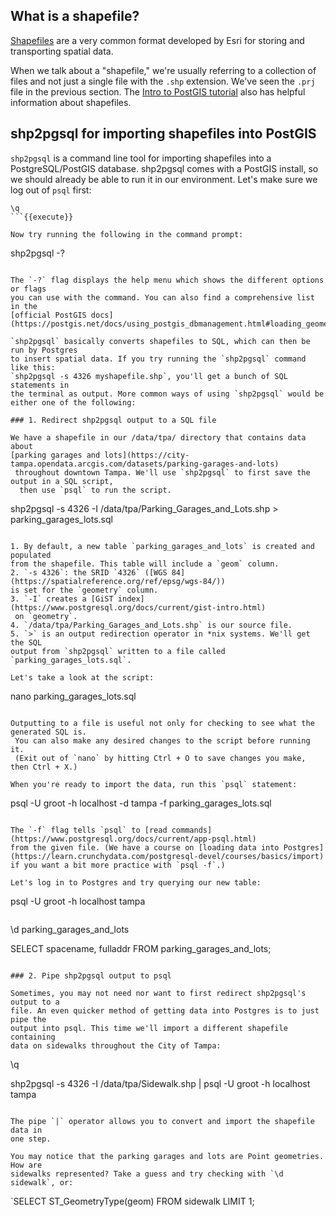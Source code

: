 ## What is a shapefile?

[Shapefiles](https://en.wikipedia.org/wiki/Shapefile) are a very common format developed by Esri for storing and 
transporting spatial data.

When we talk about a "shapefile," we're usually 
referring to a collection of files and not just a single file with the `.shp` 
extension. We've seen the `.prj` file in the previous section. 
The [Intro to PostGIS tutorial](https://postgis.net/workshops/postgis-intro/loading_data.html#shapefiles-what-s-that) 
also has helpful information about shapefiles.

## shp2pgsql for importing shapefiles into PostGIS

`shp2pgsql` is a command line tool for importing shapefiles into a PostgreSQL/PostGIS 
database. shp2pgsql comes with a PostGIS install, so we should already be able 
to run it in our environment. Let's make sure we log out of `psql` first:

```
\q
```{{execute}}

Now try running the following in the command prompt:

```
shp2pgsql -?
```{{execute}}

The `-?` flag displays the help menu which shows the different options or flags 
you can use with the command. You can also find a comprehensive list in the 
[official PostGIS docs](https://postgis.net/docs/using_postgis_dbmanagement.html#loading_geometry_data).

`shp2pgsql` basically converts shapefiles to SQL, which can then be run by Postgres 
to insert spatial data. If you try running the `shp2pgsql` command like this:
`shp2pgsql -s 4326 myshapefile.shp`, you'll get a bunch of SQL statements in 
the terminal as output. More common ways of using `shp2pgsql` would be either one of the following:

### 1. Redirect shp2pgsql output to a SQL file

We have a shapefile in our /data/tpa/ directory that contains data about 
[parking garages and lots](https://city-tampa.opendata.arcgis.com/datasets/parking-garages-and-lots)
 throughout downtown Tampa. We'll use `shp2pgsql` to first save the output in a SQL script,
  then use `psql` to run the script.

```
shp2pgsql -s 4326 -I /data/tpa/Parking_Garages_and_Lots.shp > parking_garages_lots.sql
```{{execute}}

1. By default, a new table `parking_garages_and_lots` is created and populated 
from the shapefile. This table will include a `geom` column.
2. `-s 4326`: the SRID `4326` ([WGS 84](https://spatialreference.org/ref/epsg/wgs-84/)) 
is set for the `geometry` column.
3. `-I` creates a [GiST index](https://www.postgresql.org/docs/current/gist-intro.html)
 on `geometry`.
4. `/data/tpa/Parking_Garages_and_Lots.shp` is our source file.
5. `>` is an output redirection operator in *nix systems. We'll get the SQL 
output from `shp2pgsql` written to a file called `parking_garages_lots.sql`.

Let's take a look at the script:

```
nano parking_garages_lots.sql
```

Outputting to a file is useful not only for checking to see what the generated SQL is.
 You can also make any desired changes to the script before running it. 
 (Exit out of `nano` by hitting Ctrl + O to save changes you make, then Ctrl + X.)

When you're ready to import the data, run this `psql` statement:

```
psql -U groot -h localhost -d tampa -f parking_garages_lots.sql
```

The `-f` flag tells `psql` to [read commands](https://www.postgresql.org/docs/current/app-psql.html) 
from the given file. (We have a course on [loading data into Postgres](https://learn.crunchydata.com/postgresql-devel/courses/basics/import) if you want a bit more practice with `psql -f`.)

Let's log in to Postgres and try querying our new table:

```
psql -U groot -h localhost tampa
```{{execute}}
```
\d parking_garages_and_lots

SELECT spacename, fulladdr FROM parking_garages_and_lots;
```{{execute}}

### 2. Pipe shp2pgsql output to psql

Sometimes, you may not need nor want to first redirect shp2pgsql's output to a 
file. An even quicker method of getting data into Postgres is to just pipe the 
output into psql. This time we'll import a different shapefile containing 
data on sidewalks throughout the City of Tampa:

```
\q

shp2pgsql -s 4326 -I /data/tpa/Sidewalk.shp | psql -U groot -h localhost tampa
 ```{{execute}}

The pipe `|` operator allows you to convert and import the shapefile data in 
one step. 

You may notice that the parking garages and lots are Point geometries. How are 
sidewalks represented? Take a guess and try checking with `\d sidewalk`, or:

```
`SELECT ST_GeometryType(geom) FROM sidewalk LIMIT 1;
```{{execute}}
